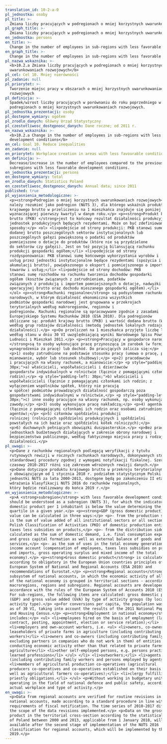 ```yaml
---
translation_id: 10-2-a-0
pl_jednostka: osoby
pl_title: >-
  Zmiana liczby pracujących w podregionach o mniej korzystnych uwarunkowaniach rozwojowych
pl_graph_title: >-
  Zmiana liczby pracujących w podregionach o mniej korzystnych uwarunkowaniach rozwojowych
en_jednostka: persons
en_title: >-
  Change in the number of employees in sub-regions with less favorable development conditions
en_graph_title: >-
  Change in the number of employees in sub-regions with less favorable development conditions
pl_nazwa_wskaznika: >-
  <b>10.2.a Zmiana liczby pracujących w podregionach o mniej korzystnych
  uwarunkowaniach rozwojowych</b>
pl_cel: Cel 10. Mniej nierówności
pl_zadanie: null
pl_priorytet: >-
  Tworzenie miejsc pracy w obszarach o mniej korzystnych uwarunkowaniach
  rozwojowych
pl_definicja: >-
  Spadek/wzrost liczby pracujących w porównaniu do roku poprzedniego w
  podregionach o mniej korzystnych uwarunkowaniach rozwojowych.
pl_jednostka_prezentacji: osoby
pl_dostepne_wymiary: ogółem
pl_zrodlo_danych: Główny Urząd Statystyczny
pl_czestotliwosc_dostępnosc_danych: Dane roczne; od 2011 r.
en_nazwa_wskaznika: >-
  <b>10.2.a Change in the number of employees in sub-regions with less favorable
  development conditions</b>
en_cel: Goal 10. Reduce inequalities
en_zadanie: null
en_priorytet: Workplace creation in areas with less favourable conditions for development
en_definicja: >-
  Decrease/increase in the number of employees compared to the previous year in
  subregions with less favorable development conditions.
en_jednostka_prezentacji: persons
en_dostepne_wymiary: total
en_zrodlo_danych: Statistics Poland
en_czestotliwosc_dostępnosc_danych: Annual data; since 2011
published: true
pl_wyjasnienia_metodologiczne: >-
  <p><strong>Podregion o mniej korzystnych uwarunkowaniach rozwojowych</strong>
  należy rozumieć jako podregion (NUTS 3), dla którego wskaźnik produktu
  krajowego brutto w przeliczeniu na 1 mieszkańca znajduje się poniżej wartości
  wyznaczającej pierwszy kwartyl w danym roku.</p> <p><strong>Produkt krajowy
  brutto (PKB) </strong>jest to końcowy rezultat działalności produkcyjnej
  jednostek produkcyjnych będących rezydentami. Może on być zdefiniowany na trzy
  sposoby:</p> <ol> <li>podejście od strony produkcji: PKB stanowi sumę wartości
  dodanej brutto poszczególnych sektorów instytucjonalnych lub
  poszczególnych gałęzi powiększoną o podatki od produktów
  pomniejszone o dotacje do produktów (które nie są przydzielone
  do sektorów czy gałęzi). Jest on też pozycją bilansującą rachunku
  produkcji gospodarki ogółem;</li> <li>podejście od strony
  rozdysponowania: PKB stanowi sumę końcowego wykorzystania wyrobów i
  usług przez jednostki instytucjonalne będące rezydentami (spożycia i
  akumulacji brutto), powiększonego o eksport i pomniejszonego o import
  towarów i usług;</li> <li>podejście od strony dochodów: PKB
  stanowi sumę rozchodów na rachunku tworzenia dochodów gospodarki
  ogółem (kosztów związanych z zatrudnieniem, podatków
  związanych z produkcją i importem pomniejszonych o dotacje, nadwyżki
  operacyjnej brutto oraz dochodu mieszanego gospodarki ogółem).</li>
  </ol> <p><strong>Rachunki regionalne</strong> są podsystemem rachunków
  narodowych, w którym działalność ekonomiczna wszystkich
  podmiotów gospodarki narodowej jest grupowana w przekrojach
  terytorialnych według makroregionów, regionów i
  podregionów. Rachunki regionalne są opracowywane zgodnie z zasadami
  Europejskiego Systemu Rachunków 2010 (ESA 2010). Dla podregionów
  obliczane są: produkt krajowy brutto (PKB) i wartość dodana brutto (WDB)
  według grup rodzajów działalności (metodą jednostek lokalnych rodzaju
  działalności).</p> <p>Do przeliczeń na 1 mieszkańca przyjęto liczbę ludności
  według stanu w dniu 30 VI uwzględniającą wyniki Narodowego Spisu Powszechnego
  Ludności i Mieszkań 2011.</p> <p><strong>Pracujący w gospodarce narodowej
  </strong>są to osoby wykonujące pracę przynoszącą im zarobek (w formie
  wynagrodzenia za pracę) lub dochód. Do pracujących zalicza się:</p>
  <p>1) osoby zatrudnione na podstawie stosunku pracy (umowa o pracę, powołanie,
  mianowanie, wybór lub stosunek służbowy);</p> <p>2) pracodawców
  i pracujących na własny rachunek, a mianowicie:</p> <p style="padding-left:
  30px;">a) właścicieli, współwłaścicieli i dzierżawców
  gospodarstw indywidualnych w rolnictwie (łącznie z pomagającymi członkami ich
  rodzin);</p> <p style="padding-left: 30px;">b) właścicieli i
  współwłaścicieli (łącznie z pomagającymi członkami ich rodzin; z
  wyłączeniem wspólników spółek, którzy nie pracują
  w spółce) podmiotów prowadzących działalność gospodarczą poza
  gospodarstwami indywidualnymi w rolnictwie,</p> <p style="padding-left:
  30px;">c) inne osoby pracujące na własny rachunek, np. osoby wykonujące wolne
  zawody;</p> <p>3) osoby wykonujące pracę nakładczą;</p> <p>4) agentów
  (łącznie z pomagającymi członkami ich rodzin oraz osobami zatrudnionymi przez
  agentów);</p> <p>5) członków spółdzielni produkcji
  rolniczej (rolniczych spółdzielni produkcyjnych i spółdzielni
  powstałych na ich bazie oraz spółdzielni kółek rolniczych);</p>
  <p>6) duchownych pełniących obowiązki duszpasterskie.</p> <p>Bez pracujących w
  jednostkach budżetowych działających w zakresie obrony narodowej i
  bezpieczeństwa publicznego, według faktycznego miejsca pracy i rodzaju
  działalności.</p>
pl_uwagi: >-
  <p>Dane z rachunków regionalnych podlegają weryfikacji z tytułu
  rutynowych rewizji w rocznych rachunkach narodowych, dokonywanych stosownie do
  standardowej procedury zgodnej z wymogami notyfikacji fiskalnej. Szereg
  czasowy 2010-2017 różni się zakresem wdrożonych rewizji danych.</p>
  <p>Dane dotyczące produktu krajowego brutto w przekroju terytorialnym zgodnie
  z obowiązującym od 1 stycznia 2018 r. podziałem statystycznym Polski na
  jednostki NUTS za lata 2000-2013, dostępne będą po zakończeniu II etapu
  wdrażania klasyfikacji NUTS 2016 do rachunków regionalnych,
  który będzie realizowany do końca 2019 r.</p>
en_wyjasnienia_metodologiczne: >-
  <p>A <strong>subregion</strong> with less favorable development conditions
  should be understood as a subregion (NUTS 3), for which the indicator of gross
  domestic product per 1 inhabitant is below the value determining the first
  quartile in a given year.</p> <p><strong>GDP (gross domestic product)</strong>
  value can be calculated in three ways:</p> <p>- from the production side GDP
  is the sum of value added of all institutional sectors or all sections of the
  Polish Classification of Activities (PKD) of domestic production entities plus
  taxes less subsidies on products,</p> <p>- from the distribution side GDP is
  calculated as the sum of domestic demand, i.e. final consumption expenditure
  and gross capital formation as well as external balance of goods and
  services,</p> <p>- as the sum of uses in the total economy generation of
  income account (compensation of employees, taxes less subsidies on production
  and imports, gross operating surplus and mixed income of the total
  economy).</p> <p><strong>Gross domestic product</strong> is calculated
  according to obligatory in the European Union countries principles of the
  European System of National and Regional Accounts (ESA 2010) and
  recommendations of Eurostat.</p> <p><strong>Regional accounts</strong> are a
  subsystem of national accounts, in which the economic activity of all entities
  of the national economy is grouped in territorial sections - according to
  macroregions, regions and subregions. Regional accounts are developed in
  accordance with the rules of the European System of Accounts 2010 (ESA 2010).
  For sub-regions, the following items are calculated: gross domestic product
  (GDP) and gross value added (GVA) by type of activity groups (by local type of
  activity type).</p> <p>For conversions per capita, the population was assumed
  as of 30 VI, taking into account the results of the 2011 National Population
  and Housing Census.</p> <p><strong>Employment in national economy</strong>
  includes:</p> <ul> <li>employees hired on the basis of employment (labour
  contract, posting, appointment, election or service relation);</li>
  <li>employers and own-account workers, i.e. <ul> <li>owners, co-owners and
  leaseholders of private farms in agriculture (including contributing family
  workers)</li> <li>owners and co-owners (including contributing family workers;
  excluding partners in companies who do not work in them) of entities
  conducting economic activity other than that related to private farms in
  agriculture</li> <li>other self-employed persons, e.g. persons practising
  learned professions</li> </ul> </li> <li>outworkers;</li> <li>agents
  (including contributing family workers and persons employed by agents);</li>
  <li>members of agricultural production co-operatives (agricultural
  producers co-operatives and co-operatives established on their basis as
  well as agricultural farmers co-operatives);</li> <li>clergy fulfilling
  priestly obligations.</li> </ul> <p>Without working in budgetary units
  operating in the field of national defence and public safety, according to the
  actual workplace and type of activity.</p>
en_uwagi: >-
  <p>Data from regional accounts are verified for routine revisions in annual
  national accounts, made according to a standard procedure in line with the
  requirements of fiscal notification. The time series of 2010-2017 differs in
  the scope of the data revisions implemented.</p> <p>Data on the gross domestic
  product in the territorial cross-section according to the statistical division
  of Poland between 2000 and 2013, applicable from 1 January 2018, will be
  available after the second stage of implementation of the NUTS 2016
  classification for regional accounts, which will be implemented by the end of
  2019.</p>
---
```

